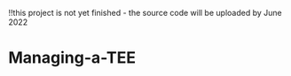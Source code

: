 !!this project is not yet finished - the source code will be uploaded by June 2022

# Managing-a-TEE
